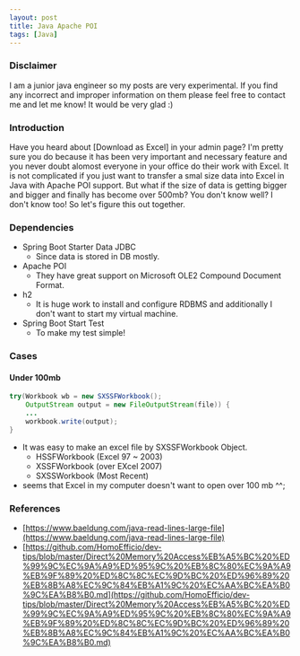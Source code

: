 ```yaml
---
layout: post
title: Java Apache POI
tags: [Java]
---
```


### Disclaimer
I am a junior java engineer so my posts are very experimental. If you find any incorrect and improper information on them please feel free to contact me and let me know! It would be very glad :)

### Introduction
Have you heard about [Download as Excel] in your admin page? I'm pretty sure you do because it has been very important and necessary feature and you never doubt alomost everyone in your office do their work with Excel. It is not complicated if you just want to transfer a smal size data into Excel in Java with Apache POI support. But what if the size of data is getting bigger and bigger and finally has become over 500mb? You don't know well? I don't know too! So let's figure this out together.

### Dependencies
- Spring Boot Starter Data JDBC
  - Since data is stored in DB mostly.
- Apache POI
  - They have great support on Microsoft OLE2 Compound Document Format.
- h2
  - It is huge work to install and configure RDBMS and additionally I don't want to start my virtual machine.
- Spring Boot Start Test
  - To make my test simple!

### Cases
#### Under 100mb
```java
try(Workbook wb = new SXSSFWorkbook();
    OutputStream output = new FileOutputStream(file)) {
    ...
    workbook.write(output);
}
```
- It was easy to make an excel file by SXSSFWorkbook Object.
  - HSSFWorkbook (Excel 97 ~ 2003)
  - XSSFWorkbook (over EXcel 2007)
  - SXSSWorkbook (Most Recent)
- seems that Excel in my computer doesn't want to open over 100 mb ^^;


### References
- [https://www.baeldung.com/java-read-lines-large-file](https://www.baeldung.com/java-read-lines-large-file)
- [https://github.com/HomoEfficio/dev-tips/blob/master/Direct%20Memory%20Access%EB%A5%BC%20%ED%99%9C%EC%9A%A9%ED%95%9C%20%EB%8C%80%EC%9A%A9%EB%9F%89%20%ED%8C%8C%EC%9D%BC%20%ED%96%89%20%EB%8B%A8%EC%9C%84%EB%A1%9C%20%EC%AA%BC%EA%B0%9C%EA%B8%B0.md](https://github.com/HomoEfficio/dev-tips/blob/master/Direct%20Memory%20Access%EB%A5%BC%20%ED%99%9C%EC%9A%A9%ED%95%9C%20%EB%8C%80%EC%9A%A9%EB%9F%89%20%ED%8C%8C%EC%9D%BC%20%ED%96%89%20%EB%8B%A8%EC%9C%84%EB%A1%9C%20%EC%AA%BC%EA%B0%9C%EA%B8%B0.md)
